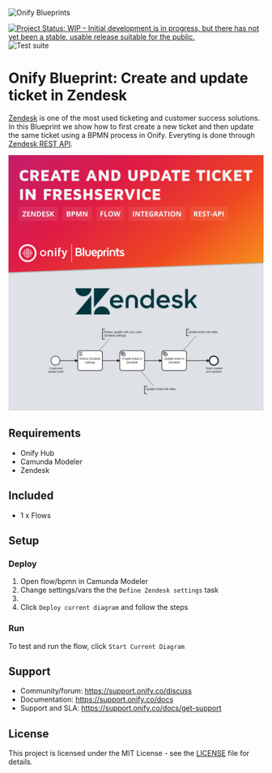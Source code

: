 ![Onify Blueprints](https://files.readme.io/8ba3f14-onify-blueprints-logo.png)

[![Project Status: WIP – Initial development is in progress, but there has not yet been a stable, usable release suitable for the public.](https://www.repostatus.org/badges/latest/wip.svg)](https://www.repostatus.org/#wip)
![Test suite](https://github.com/onify/blueprint-zendesk-create-update-ticket/workflows/Test%20suite/badge.svg)

# Onify Blueprint: Create and update ticket in Zendesk

[Zendesk](https://zendesk.com/) is one of the most used ticketing and customer success solutions. In this Blueprint we show how to first create a new ticket and then update the same ticket using a BPMN process in Onify. Everyting is done through [Zendesk REST API](https://developer.zendesk.com/api-reference/).

![Onify Blueprint: Create and update ticket in Zendesk](blueprint.jpg "Flow")

## Requirements

* Onify Hub  
* Camunda Modeler
* Zendesk 

## Included

* 1 x Flows

## Setup

### Deploy

1. Open flow/bpmn in Camunda Modeler
2. Change settings/vars the the `Define Zendesk settings` task
3. 
4. Click `Deploy current diagram` and follow the steps

### Run 

To test and run the flow, click `Start Current Diagram`

## Support

* Community/forum: https://support.onify.co/discuss
* Documentation: https://support.onify.co/docs
* Support and SLA: https://support.onify.co/docs/get-support

## License

This project is licensed under the MIT License - see the [LICENSE](LICENSE) file for details.